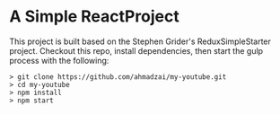 # A Simple ReactProject

This project is built based on the Stephen Grider's ReduxSimpleStarter project.
Checkout this repo, install dependencies, then start the gulp process with the following:

```
> git clone https://github.com/ahmadzai/my-youtube.git
> cd my-youtube
> npm install
> npm start
```
